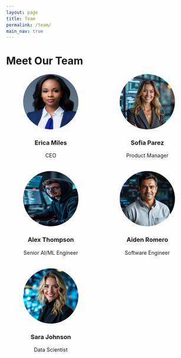 ```yaml
---
layout: page
title: Team
permalink: /team/
main_nav: true
---
```


# Meet Our Team

<div style="display: grid; grid-template-columns: repeat(auto-fit, minmax(200px, 1fr)); gap: 20px;">

  <div style="text-align: center;">
    <img src="./assets/emp1.jpg" alt="Employee 1" style="width: 150px; height: 150px; border-radius: 50%;">
    <h3>Erica Miles</h3>
    <p>CEO</p>
  </div>

  <div style="text-align: center;">
    <img src="./assets/emp2.jpg" alt="Employee 2" style="width: 150px; height: 150px; border-radius: 50%;">
    <h3>Sofia Parez</h3>
    <p>Product Manager</p>
  </div>

  <div style="text-align: center;">
    <img src="./assets/emp3.jpg" alt="Employee 3" style="width: 150px; height: 150px; border-radius: 50%;">
    <h3>Alex Thompson</h3>
    <p>Senior AI/ML Engineer</p>
  </div>

  <div style="text-align: center;">
    <img src="./assets/emp4.jpg" alt="Employee 4" style="width: 150px; height: 150px; border-radius: 50%;">
    <h3>Aiden Romero</h3>
    <p>Software Engineer</p>
  </div>

  <div style="text-align: center;">
    <img src="./assets/emp5.jpg" alt="Employee 5" style="width: 150px; height: 150px; border-radius: 50%;">
    <h3>Sara Johnson</h3>
    <p>Data Scientist</p>
  </div>

</div>
